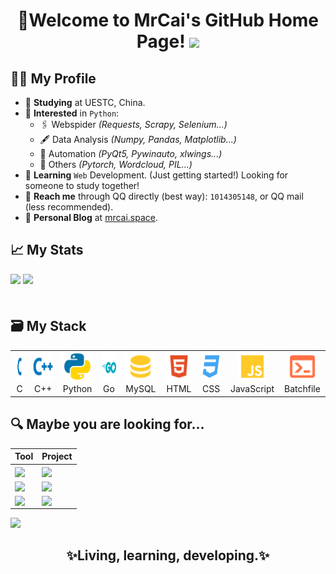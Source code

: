 <h1 align="center">
  🎉Welcome to MrCai's GitHub Home Page!
  <img src="https://media.giphy.com/media/hvRJCLFzcasrR4ia7z/giphy.gif" width="36">
</h1>

## 👨‍💻 My Profile

- 🏫 **Studying** at UESTC, China.
- 💓 **Interested** in `Python`:
  - 🖇️ Webspider _(Requests, Scrapy, Selenium...)_
  - 🖋️ Data Analysis _(Numpy, Pandas, Matplotlib...)_
  - 🤖 Automation _(PyQt5, Pywinauto, xlwings...)_
  - 🔆 Others _(Pytorch, Wordcloud, PIL...)_
- 📖 **Learning** `Web` Development. (Just getting started!) Looking for someone to study together!
- 💬 **Reach me** through QQ directly (best way): `1014305148`, or QQ mail (less recommended).
- 📜 **Personal Blog** at [mrcai.space](https://mrcai.space).

## 📈 My Stats

<div style="align:center;height:40px;">
<img src="https://github-readme-stats.vercel.app/api?username=MrCaiDev&theme=github_dark&show_icons=true&count_private=true" style="height:200px;" />
<img src="https://github-readme-stats.vercel.app/api/top-langs/?username=MrCaiDev&layout=compact&hide=html&theme=github_dark&langs_count=8" style="height:200px;" />
</div>

## 🗃️ My Stack

<table>
    <td align="center" width="96">
        <img src="./images/c.svg" width="48" height="48" alt="C" />
      <br>C
    </td>
    <td align="center" width="96">
        <img src="./images/cpp.svg" width="48" height="48" alt="Cpp" />
      <br>C++
    </td>
    <td align="center" width="96">
        <img src="./images/Python.svg" width="48" height="48" alt="Python" />
      <br>Python
    </td>
    <td align="center" width="96">
        <img src="./images/go.svg" width="48" height="48" alt="Golang" />
      <br>Go
    </td>
    <td align="center" width="96">
        <img src="./images/database.svg" width="48" height="48" alt="MySQL" />
      <br>MySQL
    </td>
    <td align="center" width="96"> 
        <img src="./images/html.svg" width="48" height="48" alt="HTML" />
      <br>HTML
    </td>
    <td align="center" width="96">
        <img src="./images/css.svg" width="48" height="48" alt="CSS" />
      <br>CSS
    </td>
    <td align="center"  width="96">
        <img src="./images/javascript.svg" width="48" height="48" alt="JavaScript" />
      <br>JavaScript
    </td>
    <td align="center"  width="96">
        <img src="./images/console.svg" width="48" height="48" alt="Batchfile" />
      <br>Batchfile
    </td>
</table>

## 🔍 Maybe you are looking for...

|Tool|Project|
|---|---|
|<a href="https://github.com/MrCaiDev/uestc-temperature"><img align="center" src="https://github-readme-stats.vercel.app/api/pin/?username=MrCaiDev&repo=uestc-temperature&theme=github_dark" /></a>|<a href="https://github.com/MrCaiDev/cnt"><img align="center" src="https://github-readme-stats.vercel.app/api/pin/?username=MrCaiDev&repo=cnt&theme=github_dark" /></a>|
|<a href="https://github.com/MrCaiDev/pixiv"><img align="center" src="https://github-readme-stats.vercel.app/api/pin/?username=MrCaiDev&repo=pixiv&theme=github_dark" /></a>|<a href="https://github.com/MrCaiDev/go-calculator"><img align="center" src="https://github-readme-stats.vercel.app/api/pin/?username=MrCaiDev&repo=go-calculator&theme=github_dark" /></a>|
|<a href="https://github.com/MrCaiDev/bilibili"><img align="center" src="https://github-readme-stats.vercel.app/api/pin/?username=MrCaiDev&repo=bilibili&theme=github_dark" /></a>|<a href="https://github.com/MrCaiDev/mathexp"><img align="center" src="https://github-readme-stats.vercel.app/api/pin/?username=MrCaiDev&repo=mathexp&theme=github_dark" /></a>|

<img src="https://activity-graph.herokuapp.com/graph?username=MrCaiDev&theme=react-dark&hide_border=true&line=58A5FE&color=C9D1D9"/>

<h2 align="center">✨Living, learning, developing.✨</h2>
